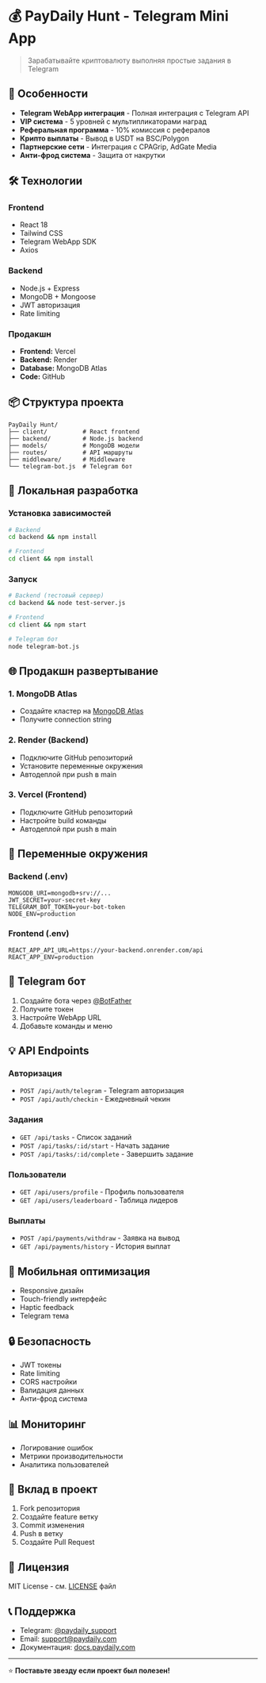 # 💰 PayDaily Hunt - Telegram Mini App

> Зарабатывайте криптовалюту выполняя простые задания в Telegram

## 🚀 Особенности

- **Telegram WebApp интеграция** - Полная интеграция с Telegram API
- **VIP система** - 5 уровней с мультипликаторами наград
- **Реферальная программа** - 10% комиссия с рефералов
- **Крипто выплаты** - Вывод в USDT на BSC/Polygon
- **Партнерские сети** - Интеграция с CPAGrip, AdGate Media
- **Анти-фрод система** - Защита от накрутки

## 🛠 Технологии

### Frontend
- React 18
- Tailwind CSS
- Telegram WebApp SDK
- Axios

### Backend
- Node.js + Express
- MongoDB + Mongoose
- JWT авторизация
- Rate limiting

### Продакшн
- **Frontend:** Vercel
- **Backend:** Render
- **Database:** MongoDB Atlas
- **Code:** GitHub

## 📦 Структура проекта

```
PayDaily Hunt/
├── client/          # React frontend
├── backend/         # Node.js backend
├── models/          # MongoDB модели
├── routes/          # API маршруты
├── middleware/      # Middleware
└── telegram-bot.js  # Telegram бот
```

## 🔧 Локальная разработка

### Установка зависимостей
```bash
# Backend
cd backend && npm install

# Frontend
cd client && npm install
```

### Запуск
```bash
# Backend (тестовый сервер)
cd backend && node test-server.js

# Frontend
cd client && npm start

# Telegram бот
node telegram-bot.js
```

## 🌐 Продакшн развертывание

### 1. MongoDB Atlas
- Создайте кластер на [MongoDB Atlas](https://www.mongodb.com/atlas)
- Получите connection string

### 2. Render (Backend)
- Подключите GitHub репозиторий
- Установите переменные окружения
- Автодеплой при push в main

### 3. Vercel (Frontend)
- Подключите GitHub репозиторий
- Настройте build команды
- Автодеплой при push в main

## 🔐 Переменные окружения

### Backend (.env)
```env
MONGODB_URI=mongodb+srv://...
JWT_SECRET=your-secret-key
TELEGRAM_BOT_TOKEN=your-bot-token
NODE_ENV=production
```

### Frontend (.env)
```env
REACT_APP_API_URL=https://your-backend.onrender.com/api
REACT_APP_ENV=production
```

## 🤖 Telegram бот

1. Создайте бота через [@BotFather](https://t.me/BotFather)
2. Получите токен
3. Настройте WebApp URL
4. Добавьте команды и меню

## 💡 API Endpoints

### Авторизация
- `POST /api/auth/telegram` - Telegram авторизация
- `POST /api/auth/checkin` - Ежедневный чекин

### Задания
- `GET /api/tasks` - Список заданий
- `POST /api/tasks/:id/start` - Начать задание
- `POST /api/tasks/:id/complete` - Завершить задание

### Пользователи
- `GET /api/users/profile` - Профиль пользователя
- `GET /api/users/leaderboard` - Таблица лидеров

### Выплаты
- `POST /api/payments/withdraw` - Заявка на вывод
- `GET /api/payments/history` - История выплат

## 📱 Мобильная оптимизация

- Responsive дизайн
- Touch-friendly интерфейс
- Haptic feedback
- Telegram тема

## 🔒 Безопасность

- JWT токены
- Rate limiting
- CORS настройки
- Валидация данных
- Анти-фрод система

## 📊 Мониторинг

- Логирование ошибок
- Метрики производительности
- Аналитика пользователей

## 🤝 Вклад в проект

1. Fork репозитория
2. Создайте feature ветку
3. Commit изменения
4. Push в ветку
5. Создайте Pull Request

## 📄 Лицензия

MIT License - см. [LICENSE](LICENSE) файл

## 📞 Поддержка

- Telegram: [@paydaily_support](https://t.me/paydaily_support)
- Email: support@paydaily.com
- Документация: [docs.paydaily.com](https://docs.paydaily.com)

---

⭐ **Поставьте звезду если проект был полезен!** 